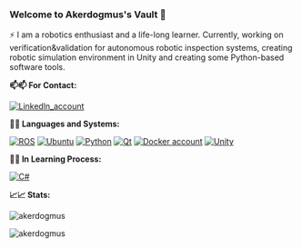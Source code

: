 ### Welcome to Akerdogmus's Vault 👋

⚡ I am a robotics enthusiast and a life-long learner. Currently, working on verification&validation for autonomous robotic inspection systems, creating robotic simulation environment in Unity and creating some Python-based software tools.

**:mailbox::mailbox: For Contact:**

[![Linkedln_account](https://img.shields.io/badge/linkedin-%230077B5.svg?&style=for-the-badge&logo=linkedin&logoColor=white)](https://www.linkedin.com/in/alim-kerem-erdogmus/)


**:mechanical_arm::mechanical_arm: Languages and Systems:**

[![ROS](https://img.shields.io/badge/ros-%230A0FF9.svg?style=for-the-badge&logo=ros&logoColor=white)](https://www.ros.org/)
[![Ubuntu](https://img.shields.io/badge/Ubuntu-E95420?style=for-the-badge&logo=ubuntu&logoColor=white)](https://www.ubuntu.com/)
[![Python](https://img.shields.io/badge/python-3670A0?style=for-the-badge&logo=python&logoColor=ffdd54)](https://www.python.org)
[![Qt](https://img.shields.io/badge/Qt-%23217346.svg?style=for-the-badge&logo=Qt&logoColor=white)](https://www.qt.io)
[![Docker account](https://img.shields.io/badge/docker-%230db7ed.svg?style=for-the-badge&logo=docker&logoColor=white)](https://hub.docker.com/u/akerdogmus)
[![Unity](https://img.shields.io/badge/unity-%23000000.svg?style=for-the-badge&logo=unity&logoColor=white)](https://unity.com/)

**:runner::runner: In Learning Process:**

[![C#](https://img.shields.io/badge/c%23-%23239120.svg?style=for-the-badge&logo=c-sharp&logoColor=white)]()

**:chart_with_upwards_trend::chart_with_upwards_trend: Stats:**

<p><img align="center" src="https://github-readme-streak-stats.herokuapp.com/?user=akerdogmus&&theme=tokyonight" alt="akerdogmus" /></p>

<p><img align="center" src="https://github-readme-stats.vercel.app/api/top-langs?username=akerdogmus&show_icons=true&locale=en&layout=compact&theme=tokyonight" alt="akerdogmus" /></p>
<br>

